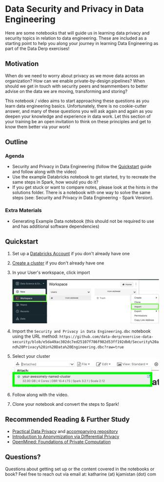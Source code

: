 # Data Security and Privacy in Data Engineering

Here are some notebooks that will guide us in learning data privacy and security topics in relation to data engineering. These are included as a starting point to help you along your journey in learning Data Engineering as part of the Data Derp exercises!


## Motivation

When do we need to worry about privacy as we move data across an organization? How can we enable private-by-design pipelines? When should we get in touch with security peers and teammembers to better advise on the data we are moving, transforming and storing? 

This notebook / video aims to start approaching these questions as you learn data engineering basics. Unfortunately, there is no cookie-cutter answer, and many of these questions you will ask again and again as you deepen your knowledge and experience in data work. Let this section of your training be an open invitation to think on these principles and get to know them better via your work!

## Outline

### Agenda

- Security and Privacy in Data Engineering (follow the [Quickstart](#quickstart) guide and follow along with the video)
- Use the example Databricks notebook to get started, try to recreate the same steps in Spark, how would you do it?
- If you get stuck or want to compare notes, please look at the hints in the solutions folder. There is a notebook with one way to solve the same steps (see: Security and Privacy in Data Engineering - Spark Version).

### Extra Materials
- Generating Example Data notebook (this should not be required to use and has additional software dependencies)


## Quickstart

1. Set up a [Databricks Account](https://github.com/data-derp/documentation/blob/master/databricks/README.md) if you don't already have one
2. [Create a cluster](https://github.com/data-derp/documentation/blob/master/databricks/setup-cluster.md) if you don't already have one

3. In your User's workspace, click import

   ![databricks-import](https://github.com/data-derp/documentation/blob/master/databricks/assets/databricks-import.png?raw=true)

4. Import the `Security and Privacy in Data Engineering.dbc` notebook using the URL method: `https://github.com/data-derp/exercise-data-security/blob/e5da49ac302dc7ed25107f786f982d53ff192db0/Security%20and%20Privacy%20in%20Data%20Engineering.dbc?raw=true`

5. Select your cluster
 ![databricks-select-cluster.png](https://github.com/data-derp/documentation/blob/master/databricks/assets/databricks-select-cluster.png?raw=true)
 
6. Follow along with the video.

7. Clone your notebook and convert the steps to Spark!

## Recommended Reading & Further Study 

- [Practical Data Privacy](https://learning.oreilly.com/library/view/practical-data-privacy/9781098129453/) and [accompanying repository](https://github.com/kjam/practical-data-privacy)
- [Introduction to Anonymization via Differential Privacy](https://desfontain.es/privacy/friendly-intro-to-differential-privacy.html)
- [OpenMined: Foundations of Private Computation](https://courses.openmined.org/courses/foundations-of-private-computation) 

## Questions?

Questions about getting set up or the content covered in the notebooks or book? Feel free to reach out via email at: katharine (at) kjamistan (dot) com
